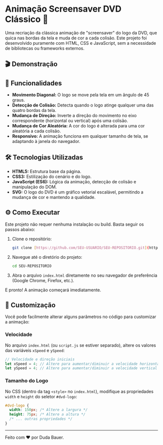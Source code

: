 # Animação Screensaver DVD Clássico 📀

Uma recriação da clássica animação de "screensaver" do logo da DVD, que quica nas bordas da tela e muda de cor a cada colisão. Este projeto foi desenvolvido puramente com HTML, CSS e JavaScript, sem a necessidade de bibliotecas ou frameworks externos.

## 🎬 Demonstração


## 🚀 Funcionalidades

- **Movimento Diagonal:** O logo se move pela tela em um ângulo de 45 graus.
- **Detecção de Colisão:** Detecta quando o logo atinge qualquer uma das quatro bordas da tela.
- **Mudança de Direção:** Inverte a direção do movimento no eixo correspondente (horizontal ou vertical) após uma colisão.
- **Mudança de Cor Aleatória:** A cor do logo é alterada para uma cor aleatória a cada colisão.
- **Responsivo:** A animação funciona em qualquer tamanho de tela, se adaptando à janela do navegador.

## 🛠️ Tecnologias Utilizadas

- **HTML5:** Estrutura base da página.
- **CSS3:** Estilização do cenário e do logo.
- **JavaScript (ES6):** Lógica da animação, detecção de colisão e manipulação do DOM.
- **SVG:** O logo do DVD é um gráfico vetorial escalável, permitindo a mudança de cor e mantendo a qualidade.

## ⚙️ Como Executar

Este projeto não requer nenhuma instalação ou build. Basta seguir os passos abaixo:

1.  Clone o repositório:
    ```bash
    git clone [https://github.com/SEU-USUARIO/SEU-REPOSITORIO.git](https://github.com/SEU-USUARIO/SEU-REPOSITORIO.git)
    ```
2.  Navegue até o diretório do projeto:
    ```bash
    cd SEU-REPOSITORIO
    ```
3.  Abra o arquivo `index.html` diretamente no seu navegador de preferência (Google Chrome, Firefox, etc.).

E pronto! A animação começará imediatamente.

## 🎨 Customização

Você pode facilmente alterar alguns parâmetros no código para customizar a animação:

### Velocidade

No arquivo `index.html` (ou `script.js` se estiver separado), altere os valores das variáveis `xSpeed` e `ySpeed`:

```javascript
// Velocidade e direção iniciais
let xSpeed = 4; // Altere para aumentar/diminuir a velocidade horizontal
let ySpeed = 4; // Altere para aumentar/diminuir a velocidade vertical
```

### Tamanho do Logo

No CSS (dentro da tag `<style>` no `index.html`), modifique as propriedades `width` e `height` do seletor `#dvd-logo`:

```css
#dvd-logo {
  width: 150px; /* Altere a largura */
  height: 75px; /* Altere a altura */
  /* ... outras propriedades */
}
```

---
Feito com ❤️ por Duda Bauer.
